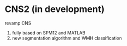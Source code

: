 # CNS2 (in development)
 
 revamp CNS
 
 1) fully based on SPM12 and MATLAB
 2) new segmentation algorithm and WMH classification
